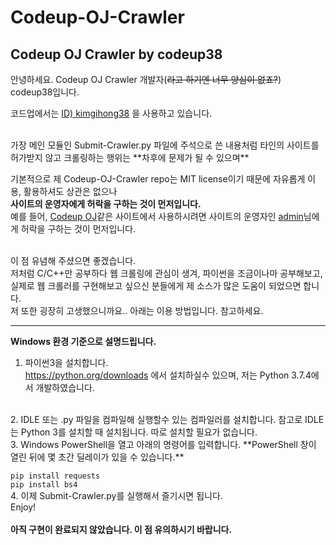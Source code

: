 # Codeup-OJ-Crawler
Codeup OJ Crawler by codeup38
-----------------------------------------

안녕하세요. Codeup OJ Crawler 개발자(~~라고 하기엔 너무 양심이 없죠?~~) codeup38입니다.  

코드업에서는 [ID) kimgihong38](https://codeup.kr/userinfo.php?user=kimgihong38) 을 사용하고 있습니다.  

<br>
가장 메인 모듈인 Submit-Crawler.py 파일에 주석으로 쓴 내용처럼  
타인의 사이트를 허가받지 않고 크롤링하는 행위는 **차후에 문제가 될 수 있으며**  

기본적으로 제 Codeup-OJ-Crawler repo는 MIT license이기 때문에 자유롭게 이용, 활용하셔도 상관은 없으나  
**사이트의 운영자에게 허락을 구하는 것이 먼저입니다.**
<br>
예를 들어, [Codeup OJ](https://codeup.kr)같은 사이트에서 사용하시려면 사이트의 운영자인 [admin](https://codeup.kr/userinfo.php?user=kimgihong38)님에게 허락을 구하는 것이 먼저입니다.  

<br>
이 점 유념해 주셨으면 좋겠습니다.
<br>
저처럼 C/C++만 공부하다 웹 크롤링에 관심이 생겨, 파이썬을 조금이나마 공부해보고, 실제로 웹 크롤러를 구현해보고 싶으신 분들에게  
제 소스가 많은 도움이 되었으면 합니다.  

<br>
저 또한 굉장히 고생했으니까요..  
아래는 이용 방법입니다. 참고하세요.

--------------------------------

**Windows 환경 기준으로 설명드립니다.**  

1. 파이썬3을 설치합니다.  
<https://python.org/downloads> 에서 설치하실수 있으며, 저는 Python 3.7.4에서 개발하였습니다.  
<br>
2. IDLE 또는 .py 파일을 컴파일해 실행할수 있는 컴파일러를 설치합니다.  
참고로 IDLE는 Python 3를 설치할 때 설치됩니다. 따로 설치할 필요가 없습니다.  
<br>
3. Windows PowerShell을 열고 아래의 명령어를 입력합니다.  
**PowerShell 창이 열린 뒤에 몇 초간 딜레이가 있을 수 있습니다.**  

``` pip install requests ```  
``` pip install bs4 ```
<br>
4. 이제 Submit-Crawler.py를 실행해서 즐기시면 됩니다.  
Enjoy!
<br>
<br>
**아직 구현이 완료되지 않았습니다. 이 점 유의하시기 바랍니다.**
